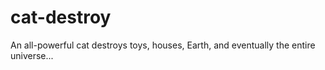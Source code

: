# cat-destroy
An all-powerful cat destroys toys, houses, Earth, and eventually the entire universe...
